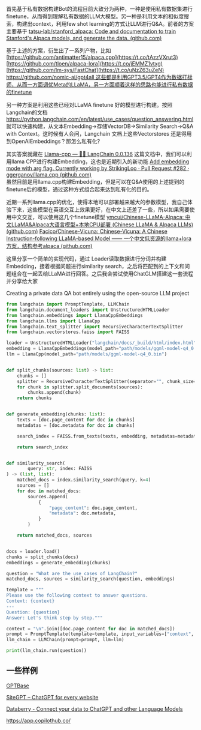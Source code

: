 
首先基于私有数据构建Bot的流程目前大致分为两种，一种是使用私有数据集进行finetune，从而得到理解私有数据的LLM大模型。另一种是利用文本的相似度搜索，构建出context，利用few shot learning的方式让LLM进行Q&A。前者的方案主要基于 [tatsu-lab/stanford_alpaca: Code and documentation to train Stanford's Alpaca models, and generate the data. (github.com)](https://github.com/tatsu-lab/stanford_alpaca)

基于上述的方案，衍生出了一系列产物，比如
[https://github.com/antimatter15/alpaca.cpp](https://t.co/tAzzVXrut3)
[https://github.com/tloen/alpaca-lora](https://t.co/jEMMZ1vtxg) 
[https://github.com/lm-sys/FastChat](https://t.co/uNzZ63uZeN) 
[https://github.com/nomic-ai/gpt4all 这些都是利用GPT3.5/GPT4作为数据打标师，从而一方面调优Meta的LLaMA，另一方面顺着这样的思路也能进行私有数据的finetune](https://t.co/sdoBHx5QJk)

另一种方案是利用这些已经对LLaMA finetune 好的模型进行构建。按照Langchain的文档
https://python.langchain.com/en/latest/use_cases/question_answering.html  
就可以快速构建，从文本Embedding->存储VectorDB->Similarity Search->Q&A with Context。这时候有人会问，Langchain 文档上这些Vectorstores 还是得用到OpenAIEmbeddings？那怎么私有化?

其实答案就藏在 [Llama-cpp — 🦜🔗 LangChain 0.0.136](https://python.langchain.com/en/latest/modules/models/text_embedding/examples/llamacpp.html) 这篇文档中，我们可以利用llama CPP进行构建Embedding，这也是近期引入的新功能  [Add embedding mode with arg flag. Currently working by StrikingLoo · Pull Request #282 · ggerganov/llama.cpp (github.com)](https://github.com/ggerganov/llama.cpp/pull/282)  
虽然目前是用llama.cpp构建Embedding，但是可以在Q&A使用的上述提到的finetune后的模型，通过这种方式组合起来达到私有化的目的。

近期一系列llama.cpp的优化，使得本地可以部署越来越大的参数模型，我自己体验下来，这些模型在英语交互上效果更好，在中文上还差了一些，所以如果需要使用中文交互，可以使用这几个finetune模型 [ymcui/Chinese-LLaMA-Alpaca: 中文LLaMA&Alpaca大语言模型+本地CPU部署 (Chinese LLaMA & Alpaca LLMs) (github.com)](https://github.com/ymcui/Chinese-LLaMA-Alpaca) 
[Facico/Chinese-Vicuna: Chinese-Vicuna: A Chinese Instruction-following LLaMA-based Model —— 一个中文低资源的llama+lora方案，结构参考alpaca (github.com)](https://github.com/Facico/Chinese-Vicuna)

这里分享一个简单的实现代码，通过 Loader读取数据进行分词并构建Embedding，接着根据问题进行similarity search，之后将匹配到的上下文和问题组合在一起丢给LLaMA进行回答。之后我会尝试使用ChatGLM搭建这一套流程并分享给大家

Creating a private data QA bot entirely using the open-source LLM project

```python
from langchain import PromptTemplate, LLMChain
from langchain.document_loaders import UnstructuredHTMLLoader
from langchain.embeddings import LlamaCppEmbeddings
from langchain.llms import LlamaCpp
from langchain.text_splitter import RecursiveCharacterTextSplitter
from langchain.vectorstores.faiss import FAISS

loader = UnstructuredHTMLLoader("langchain/docs/_build/html/index.html")
embedding = LlamaCppEmbeddings(model_path="path/models/ggml-model-q4_0.bin")
llm = LlamaCpp(model_path="path/models/ggml-model-q4_0.bin")


def split_chunks(sources: list) -> list:
    chunks = []
    splitter = RecursiveCharacterTextSplitter(separator="", chunk_size=256, chunk_overlap=16)
    for chunk in splitter.split_documents(sources):
        chunks.append(chunk)
    return chunks


def generate_embedding(chunks: list):
    texts = [doc.page_content for doc in chunks]
    metadatas = [doc.metadata for doc in chunks]

    search_index = FAISS.from_texts(texts, embedding, metadatas=metadatas)

    return search_index


def similarity_search(
        query: str, index: FAISS
) -> (list, list):
    matched_docs = index.similarity_search(query, k=4)
    sources = []
    for doc in matched_docs:
        sources.append(
            {
                "page_content": doc.page_content,
                "metadata": doc.metadata,
            }
        )

    return matched_docs, sources


docs = loader.load()
chunks = split_chunks(docs)
embeddings = generate_embedding(chunks)

question = "What are the use cases of LangChain?"
matched_docs, sources = similarity_search(question, embeddings)

template = """
Please use the following context to answer questions.
Context: {context}
---
Question: {question}
Answer: Let's think step by step."""

context = "\n".join([doc.page_content for doc in matched_docs])
prompt = PromptTemplate(template=template, input_variables=["context", "question"]).partial(context=context)
llm_chain = LLMChain(prompt=prompt, llm=llm)

print(llm_chain.run(question))
```




## 一些样例 

[GPTBase](https://gptbase.ai/)

[SiteGPT – ChatGPT for every website](https://sitegpt.ai/)


[Databerry - Connect your data to ChatGPT and other Language Models](https://www.databerry.ai/)


https://app.copilothub.co/

